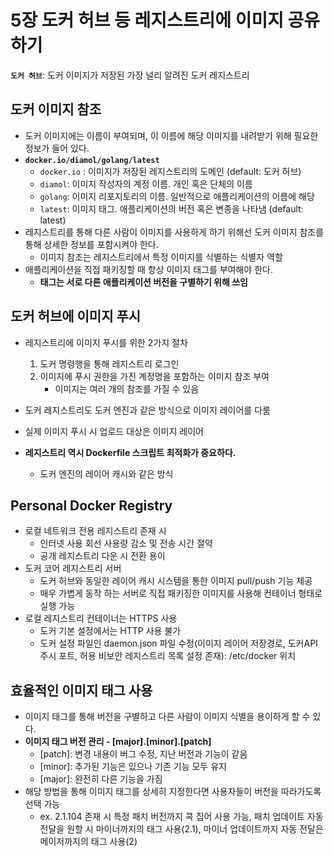 # 5장 도커 허브 등 레지스트리에 이미지 공유하기

**`도커 허브`**: 도커 이미지가 저장된 가장 널리 알려진 도커 레지스트리 

## 도커 이미지 참조
- 도커 이미지에는 이름이 부여되며, 이 이름에 해당 이미지를 내려받기 위해 필요한 정보가 들어 있다.
- **`docker.io/diamol/golang/latest`**
  - `docker.io` : 이미지가 저장된 레지스트리의 도메인 (default: 도커 허브)
  - `diamol`: 이미지 작성자의 계정 이름. 개인 혹은 단체의 이름
  - `golang`: 이미지 리포지토리의 이름. 일반적으로 애플리케이션의 이름에 해당
  - `latest`: 이미지 태그. 애플리케이션의 버전 혹은 변종을 나타냄 (default: latest)
- 레지스트리를 통해 다른 사람이 이미지를 사용하게 하기 위해선 도커 이미지 참조를 통해 상세한 정보를 포함시켜야 한다.
  - 이미지 참조는 레지스트리에서 특정 이미지를 식별하는 식별자 역할
- 애플리케이션을 직접 패키징할 때 항상 이미지 태그를 부여해야 한다.
  - **태그는 서로 다른 애플리케이션 버전을 구별하기 위해 쓰임**

## 도커 허브에 이미지 푸시
- 레지스트리에 이미지 푸시를 위한 2가지 절차
  1. 도커 명령행을 통해 레지스트리 로그인
  2. 이미지에 푸시 권한을 가진 계정명을 포함하는 이미지 참조 부여
     - 이미지는 여러 개의 참조를 가질 수 있음 

- 도커 레지스트리도 도커 엔진과 같은 방식으로 이미지 레이어를 다룸
- 실제 이미지 푸시 시 업로드 대상은 이미지 레이어
- **레지스트리 역시 Dockerfile 스크립트 최적화가 중요하다.**
  - 도커 엔진의 레이어 캐시와 같은 방식

## Personal Docker Registry
- 로컬 네트워크 전용 레지스트리 존재 시
  - 인터넷 사용 회선 사용량 감소 및 전송 시간 절약
  - 공개 레지스트리 다운 시 전환 용이
- 도커 코어 레지스트리 서버
  - 도커 허브와 동일한 레이어 캐시 시스템을 통한 이미지 pull/push 기능 제공
  - 매우 가볍게 동작 하는 서버로 직접 패키징한 이미지를 사용해 컨테이너 형태로 실행 가능
- 로컬 레지스트리 컨테이너는 HTTPS 사용
  - 도커 기본 설정에서는 HTTP 사용 불가
  - 도커 설정 파일인 daemon.json 파일 수정(이미지 레이어 저장경로, 도커API 주시 포트, 허용 비보안 레지스트리 목록 설정 존재): /etc/docker 위치

## 효율적인 이미지 태그 사용
- 이미지 태그를 통해 버전을 구별하고 다른 사람이 이미지 식별을 용이하게 할 수 있다.
- **이미지 태그 버전 관리 - [major].[minor].[patch]**
  - [patch]: 변경 내용이 버그 수정, 지난 버전과 기능이 같음
  - [minor]: 추가된 기능은 있으나 기존 기능 모두 유지
  - [major]: 완전히 다른 기능을 가짐
- 해당 방법을 통해 이미지 태그를 상세히 지정한다면 사용자들이 버전을 따라가도록 선택 가능
  - ex. 2.1.104 존재 시 특정 패치 버전까지 콕 집어 사용 가능, 패치 업데이트 자동 전달을 원할 시 마이너까지의 태그 사용(2.1), 마이너 업데이트까지 자동 전달은 메이저까지의 태그 사용(2)
